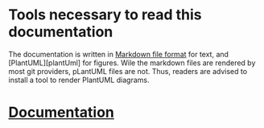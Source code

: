 # Tools necessary to read this documentation

The documentation is written in [Markdown file format][markdown] for text, and [PlantUML][plantUml]
for figures. Wile the markdown files are rendered by most git providers, pLantUML files are not. 
Thus, readers are advised to install a tool to render PlantUML diagrams. 

# [Documentation][documentation]

[markdown]: https://www.markdownguide.org/getting-started/
[olantUml]: https://plantuml.com/
[documentation]: doc/README.md